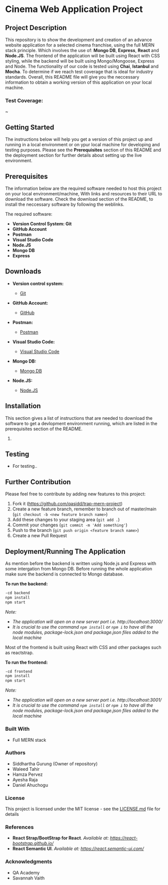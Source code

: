 # Cinema Web Application Project 

## Project Description
This repository is to show the development and creation of an advance website application for a selected cinema franchise, using the full MERN stack principle. Which involves the use of: **Mongo DB**, **Express**, **React** and **Node.JS**. The frontend of the application will be built using React with CSS styling, while the backend will be built using Mongo/Mongoose, Express and Node. The functionality of our code is tested using **Chai**, **Istanbul** and **Mocha**. To determine if we reach test coverage that is ideal for industry standards. Overall, this README file will give you the neccessary information to obtain a working version of this application on your local machine. 

### Test Coverage: 
~

## Getting Started
The instructions below will help you get a version of this project up and running in a local environment or on ypur local machine for developing and testing purposes. Please see the **Prerequisites** section of this README and the deployment section for further details about setting up the live environment. 

## Prerequisites
The information below are the required software needed to host this project on your local environment/machine, With links and resources to their URL to download the software. 
Check the download section of the README, to install the neccessary software by following the weblinks.

The required software:
- **Version Control System: Git**
- **GitHub Account**
- **Postman**
- **Visual Studio Code** 
- **Node.JS** 
- **Mongo DB**
- **Express**

## Downloads

- **Version control system:** 
    * [Git](https://git-scm.com/downloads)

- **GitHub Account:** 
    * [GitHub](https://github.com/)

- **Postman:**
    * [Postman](https://www.postman.com/downloads/) 

- **Visual Studio Code:**
    * [Visual Studio Code](https://code.visualstudio.com/) 

- **Mongo DB:**
    * [Mongo DB](https://www.mongodb.com/try/download/community)

- **Node.JS:**
    * [Node.JS](https://nodejs.org/en/download/)


## Installation
This section gives a list of instructions that are needed to download the software to get a devlopment environment running, which are listed in the prerequisites section of the README. 

 1. 

## Testing 
 - For testing.. 

## Further Contribution
Please feel free to contribute by adding new features to this project:

1. Fork it (<https://github.com/qasidd/trap-mern-project>)
2. Create a new feature branch, remember to branch out of master/main (`git checkout -b <new feature branch name>`)
3. Add these changes to your staging area (`git add .`)
4. Commit your changes (`git commit -m 'Add something'`)
5. Push to the branch (`git push origin <feature branch name>`)
6. Create a new Pull Request

## Deployment/Running The Application
As mention before the backend is written using Node.js and Express with some intergation from Mongo DB. Before running the whole application make sure the backend is connected to Mongo database. 

**To run the backend:**

```bash
-cd backend
npm install
npm start
```

*Note:* 
- *The application will open on a new server port i.e. http://localhost:3000/*
- *It is crucial to use the command `npm install` or `npm i` to have all the node modules, package-lock.json and package.json files added to the local machine*

Most of the frontend is built using React with CSS and other packages such as reactstrap. 

**To run the frontend:**

```bash
-cd frontend
npm install
npm start
```

*Note:* 
- *The application will open on a new server port i.e. http://localhost:3001/*
- *It is crucial to use the command `npm install` or `npm i` to have all the node modules, package-lock.json and package.json files added to the local machine*


### Built With
 - Full MERN stack  

### Authors 
 - Siddhartha Gurung (Owner of repository)
 - Waleed Tahir
 - Hamza Pervez
 - Ayesha Raja 
 - Daniel Ahuchogu
 
### License
This project is licensed under the MIT license - see the [LICENSE.md](LICENSE.md) file for details 

### References
 - **React Strap/BootStrap for React**. *Available at: https://react-bootstrap.github.io/* 
 - **React Semantic UI**. *Available at: https://react.semantic-ui.com/*
 
### Acknowledgments
 - QA Academy 
 - Savannah Vaith
 

